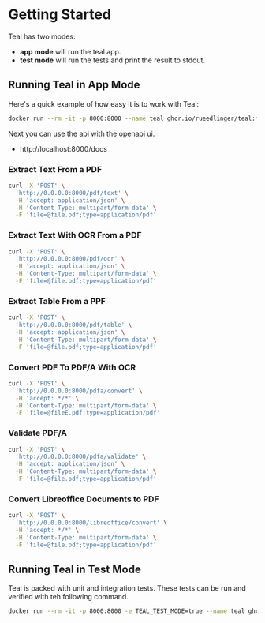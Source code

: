 # Getting Started

Teal has two modes:

- **app mode** will run the teal app.
- **test mode** will run the tests and print the result to stdout.

## Running Teal in App Mode

Here's a quick example of how easy it is to work with Teal:

```bash
docker run --rm -it -p 8000:8000 --name teal ghcr.io/rueedlinger/teal:main
```

Next you can use the api with the openapi ui.

- http://localhost:8000/docs

### Extract Text From a PDF

```bash
curl -X 'POST' \
  'http://0.0.0.0:8000/pdf/text' \
  -H 'accept: application/json' \
  -H 'Content-Type: multipart/form-data' \
  -F 'file=@file.pdf;type=application/pdf'
```

### Extract Text With OCR From a PDF

```bash
curl -X 'POST' \
  'http://0.0.0.0:8000/pdf/ocr' \
  -H 'accept: application/json' \
  -H 'Content-Type: multipart/form-data' \
  -F 'file=@file.pdf;type=application/pdf'
```

### Extract Table From a PPF

```bash
curl -X 'POST' \
  'http://0.0.0.0:8000/pdf/table' \
  -H 'accept: application/json' \
  -H 'Content-Type: multipart/form-data' \
  -F 'file=@file.pdf;type=application/pdf'
```

### Convert PDF To PDF/A With OCR

```bash
curl -X 'POST' \
  'http://0.0.0.0:8000/pdfa/convert' \
  -H 'accept: */*' \
  -H 'Content-Type: multipart/form-data' \
  -F 'file=@fileE.pdf;type=application/pdf'
```

### Validate PDF/A

```bash
curl -X 'POST' \
  'http://0.0.0.0:8000/pdfa/validate' \
  -H 'accept: application/json' \
  -H 'Content-Type: multipart/form-data' \
  -F 'file=@file.pdf;type=application/pdf'
```

### Convert Libreoffice Documents to PDF

```bash
curl -X 'POST' \
  'http://0.0.0.0:8000/libreoffice/convert' \
  -H 'accept: */*' \
  -H 'Content-Type: multipart/form-data' \
  -F 'file=@file.pdf;type=application/pdf'
```

## Running Teal in Test Mode

Teal is packed with unit and integration tests. These tests can be run and verified with teh following command.

```bash
docker run --rm -it -p 8000:8000 -e TEAL_TEST_MODE=true --name teal ghcr.io/rueedlinger/teal:main
```
